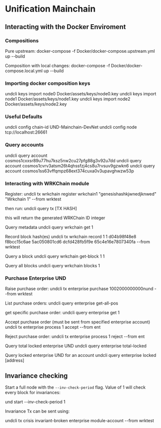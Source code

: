 # Unification Mainchain

## Interacting with the Docker Enviroment

### Compositions

Pure upstream:
docker-compose -f Docker/docker-compose.upstream.yml up --build

Composition with local changes:
docker-compose -f Docker/docker-compose.local.yml up --build


### Importing docker composition keys
undcli keys import node0 Docker/assets/keys/node0.key
undcli keys import node1 Docker/assets/keys/node1.key
undcli keys import node2 Docker/assets/keys/node2.key


### Useful Defaults
undcli config chain-id UND-Mainchain-DevNet
undcli config node tcp://localhost:26661


### Query accounts
undcli query account cosmos1cxxsr89u77hu7ksz5nw2cu27pfg88g3v92u7dd
undcli query account cosmos1cvrv3atsm26t4qhssfzj4cs8u7rvsuv9gzwkn6
undcli query account cosmos1ss63vffqmpz68ext374cuxa0v3upavghwzw53p


### Interacting with WRKChain module

Register:
undcli tx wrkchain register wrkchain1 "genesishashkjwnedjknwed" "Wrkchain 1" --from wrktest

then run:
undcli query tx [TX HASH]

this will return the generated WRKChain ID integer

Query metadata
undcli query wrkchain get 1

Record block hash(es)
undcli tx wrkchain record 1 1 d04b98f48e8 f8bcc15c6ae 5ac050801cd6 dcfd428fb5f9e 65c4e16e7807340fa --from wrktest

Query a block
undcli query wrkchain get-block 1 1

Query all blocks
undcli query wrkchain blocks 1

### Purchase Enterprise UND

Raise purchase order:
undcli tx enterprise purchase 1002000000000nund --from wrktest

List purchase orders:
undcli query enterprise get-all-pos

get specific purchase order:
undcli query enterprise get 1

Accept purchase order (must be sent from specified enterprise account)
undcli tx enterprise process 1 accept --from ent

Reject purchase order:
undcli tx enterprise process 1 reject --from ent

Query total locked enterprise UND
undcli query enterprise total-locked

Query locked enterprise UND for an account
undcli query enterprise locked [address]

## Invariance checking

Start a full node with the `--inv-check-period` flag. Value of 1 will
check every block for invariances:

und start --inv-check-period 1

Invariance Tx can be sent using:

undcli tx crisis invariant-broken enterprise module-account --from wrktest
